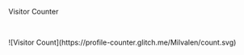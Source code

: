 <p class="center">Visitor Counter</p><br>
<p class="center">![Visitor Count](https://profile-counter.glitch.me/Milvalen/count.svg)</p>

